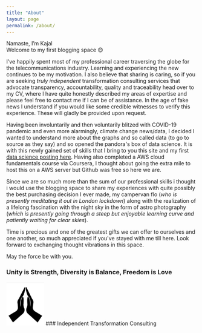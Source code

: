```yaml
---
title: "About"
layout: page
permalink: /about/
---
```


Namaste, I’m Kajal  
Welcome to my first blogging space 😊  

I’ve happily spent most of my professional career traversing the globe for the telecommunications industry. Learning  and experiencing the new continues to be my motivation. I also believe that sharing is caring, so if you are seeking  *truly independent* transformation consulting services that advocate transparency, accountability, quality and traceability head over to my CV, where I have quite honestly described my areas of expertise and please feel free to contact me if I can be of assistance. In the age of fake news I understand if you would like some credible witnesses to verify this experience. These will gladly be provided upon request.  

Having been involuntarily and then voluntarily blitzed with COVID-19 pandemic and even more alarmingly, climate change news/data, I decided I wanted to understand more about the graphs and so called data (to go to source as they say) and so opened the pandora's box of data science.  It is with this newly gained set of skills that I bring to you this site and my first [data science posting here](https://h4ppyd4ys.github.io/blog/2020/12/21/Data-Science1). Having also completed a AWS cloud fundamentals course via Coursera, I thought about going the extra mile to host this on a AWS server but Github was free so here we are.  

Since we are so much more than the sum of our professional skills i thought i would use the blogging space to share my experiences with quite possibly the best purchasing decision I ever made, my campervan flo (*who is presently meditating it out in London lockdown*) along with the realization of a lifelong fascination with the night sky in the form of astro photography (*which is presently going through a steep but enjoyable learning curve and patiently waiting for clear skies*).  

Time is precious and one of the greatest gifts we can offer to ourselves and one another, so much appreciated if you've stayed with me till here. Look forward to exchanging thought vibrations in this space.

May the force be with you.

### Unity is Strength, Diversity is Balance, Freedom is Love  

<img src="/assets/img/docs/namaste.jpg" width="100">
###  Independent Transformation Consulting

